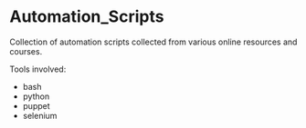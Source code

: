 # Automation_Scripts
Collection of automation scripts collected from various online resources and courses.

Tools involved:
* bash
* python
* puppet
* selenium
